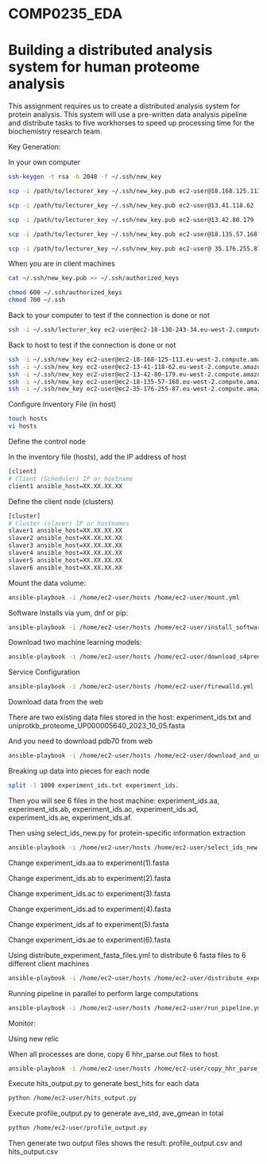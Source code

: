 # COMP0235_EDA

# Building a distributed analysis system for human proteome analysis

This assignment requires us to create a distributed analysis system for protein analysis. This system will use a pre-written data analysis pipeline and distribute tasks to five workhorses to speed up processing time for the biochemistry research team.

Key Generation:

In your own computer
``` bash
ssh-keygen -t rsa -b 2048 -f ~/.ssh/new_key
``` 
``` bash
scp -i /path/to/lecturer_key ~/.ssh/new_key.pub ec2-user@18.168.125.113
``` 
``` bash
scp -i /path/to/lecturer_key ~/.ssh/new_key.pub ec2-user@13.41.118.62
``` 
``` bash
scp -i /path/to/lecturer_key ~/.ssh/new_key.pub ec2-user@13.42.80.179
``` 
``` bash
scp -i /path/to/lecturer_key ~/.ssh/new_key.pub ec2-user@18.135.57.168
``` 
``` bash
scp -i /path/to/lecturer_key ~/.ssh/new_key.pub ec2-user@ 35.176.255.87
``` 
When you are in client machines
``` bash
cat ~/.ssh/new_key.pub >> ~/.ssh/authorized_keys
``` 
``` bash
chmod 600 ~/.ssh/authorized_keys
chmod 700 ~/.ssh
``` 
Back to your computer to test if the connection is done or not
``` bash
ssh -i ~/.ssh/lecturer_key ec2-user@ec2-18-130-243-34.eu-west-2.compute.amazonaws.com
``` 
Back to host to test if the connection is done or not
``` bash
ssh -i ~/.ssh/new_key ec2-user@ec2-18-168-125-113.eu-west-2.compute.amazonaws.com
ssh -i ~/.ssh/new_key ec2-user@ec2-13-41-118-62.eu-west-2.compute.amazonaws.com
ssh -i ~/.ssh/new_key ec2-user@ec2-13-42-80-179.eu-west-2.compute.amazonaws.com
ssh -i ~/.ssh/new_key ec2-user@ec2-18-135-57-168.eu-west-2.compute.amazonaws.com
ssh -i ~/.ssh/new_key ec2-user@ec2-35-176-255-87.eu-west-2.compute.amazonaws.com
``` 
Configure Inventory File (in host)
``` bash
touch hosts
vi hosts
```
Define the control node

In the inventory file (hosts), add the IP address of host
``` bash
[client]
# Client (Scheduler) IP or hostname
client1 ansible_host=XX.XX.XX.XX
``` 
Define the client node (clusters)
``` bash
[cluster]
# Cluster (slaver) IP or hostnames
slaver1 ansible_host=XX.XX.XX.XX
slaver2 ansible_host=XX.XX.XX.XX
slaver3 ansible_host=XX.XX.XX.XX
slaver4 ansible_host=XX.XX.XX.XX
slaver5 ansible_host=XX.XX.XX.XX
slaver6 ansible_host=XX.XX.XX.XX
``` 
Mount the data volume:
``` bash
ansible-playbook -i /home/ec2-user/hosts /home/ec2-user/mount.yml
``` 
Software Installs via yum, dnf or pip:
``` bash
ansible-playbook -i /home/ec2-user/hosts /home/ec2-user/install_software_and_dependencies.yml
``` 
Download two machine learning models:
``` bash
ansible-playbook -i /home/ec2-user/hosts /home/ec2-user/download_s4pred_and_hhsuite.yml
``` 
Service Configuration
``` bash
ansible-playbook -i /home/ec2-user/hosts /home/ec2-user/firewalld.yml
``` 
Download data from the web

There are two existing data files stored in the host: experiment_ids.txt and uniprotkb_proteome_UP000005640_2023_10_05.fasta

And you need to download pdb70 from web
``` bash
ansible-playbook -i /home/ec2-user/hosts /home/ec2-user/download_and_unpack_pdb70.yml
``` 
Breaking up data into pieces for each node
``` bash
split -l 1000 experiment_ids.txt experiment_ids.
``` 
Then you will see 6 files in the host machine: experiment_ids.aa, experiment_ids.ab, experiment_ids.ac, experiment_ids.ad, experiment_ids.ae, experiment_ids.af.

Then using select_ids_new.py for protein-specific information extraction
``` bash
ansible-playbook -i /home/ec2-user/hosts /home/ec2-user/select_ids_new.py
``` 

Change experiment_ids.aa to experiment(1).fasta

Change experiment_ids.ab to experiment(2).fasta

Change experiment_ids.ac to experiment(3).fasta

Change experiment_ids.ad to experiment(4).fasta

Change experiment_ids.af to experiment(5).fasta

Change experiment_ids.ae to experiment(6).fasta

Using distribute_experiment_fasta_files.yml to distribute 6 fasta files to 6 different client machines

``` bash
ansible-playbook -i /home/ec2-user/hosts /home/ec2-user/distribute_experiment_fasta_files.yml
``` 
Running pipeline in parallel to perform large computations
``` bash
ansible-playbook -i /home/ec2-user/hosts /home/ec2-user/run_pipeline.yml
``` 
Monitor:

Using new relic

When all processes are done, copy 6 hhr_parse.out files to host.
``` bash
ansible-playbook -i /home/ec2-user/hosts /home/ec2-user/copy_hhr_parse_to_host.yml
``` 
Execute hits_output.py to generate best_hits for each data

``` bash
python /home/ec2-user/hits_output.py
``` 
Execute profile_output.py to generate ave_std, ave_gmean in total
``` bash
python /home/ec2-user/profile_output.py
``` 
Then generate two output files shows the result: profile_output.csv and hits_output.csv
